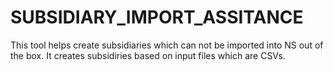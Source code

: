 # SUBSIDIARY_IMPORT_ASSITANCE
This tool helps create subsidiaries which can not be imported into NS out of the box.
It creates subsidiries based on input files which are CSVs.
